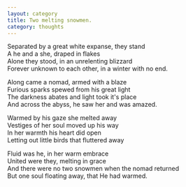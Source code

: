 ```yaml
---
layout: category
title: Two melting snowmen.
category: thoughts
---
```


Separated by a great white expanse, they stand  
A he and a she, draped in flakes  
Alone they stood, in an unrelenting blizzard  
Forever unknown to each other, in a winter with no end.

Along came a nomad, armed with a blaze  
Furious sparks spewed from his great light  
The darkness abates and light took it's place  
And across the abyss, he saw her and was amazed. 

Warmed by his gaze she melted away  
Vestiges of her soul moved up his way  
In her warmth his heart did open  
Letting out little birds that fluttered away

Fluid was he, in her warm embrace  
United were they, melting in grace  
And there were no two snowmen when the nomad returned  
But one soul floating away, that He had warmed.